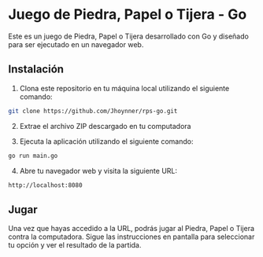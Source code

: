 # Juego de Piedra, Papel o Tijera - Go

Este es un juego de Piedra, Papel o Tijera desarrollado con Go y diseñado para ser ejecutado en un navegador web.

## Instalación

1. Clona este repositorio en tu máquina local utilizando el siguiente comando:

```bash
git clone https://github.com/Jhoynner/rps-go.git
```
2. Extrae el archivo ZIP descargado en tu computadora

3. Ejecuta la aplicación utilizando el siguiente comando:
```bash
go run main.go
```
4. Abre tu navegador web y visita la siguiente URL:
```bash
http://localhost:8080
```
## Jugar
Una vez que hayas accedido a la URL, podrás jugar al Piedra, Papel o Tijera contra la computadora. Sigue las instrucciones en pantalla para seleccionar tu opción y ver el resultado de la partida.